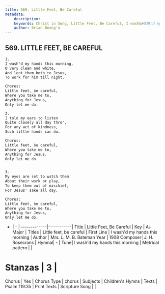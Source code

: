 ```yaml
---
title: 569. Little Feet, Be Careful
metadata:
    description: 
    keywords: Christ in Song, Little Feet, Be Careful, I wash&#039;d my hands this morning, Little feet, be careful
    author: Brian Onang'o
---
```



## 569. LITTLE FEET, BE CAREFUL

```txt
1.
I wash'd my hands this morning,
O very clean and white,
And lent them both to Jesus,
To work for him till night.

Chorus:
Little feet, be careful,
Where you take me to,
Anything for Jesus,
Only let me do.

2.
I told my ears to listen
Quite closely all day thro',
For any act of kindness,
Such little hands can do. 

Chorus:
Little feet, be careful,
Where you take me to,
Anything for Jesus,
Only let me do.


3.
My eyes are set to watch them
About their work or play,
To keep them out of mischief,
For Jesus' sake all day. 

Chorus:
Little feet, be careful,
Where you take me to,
Anything for Jesus,
Only let me do.

```

- |   -  |
-------------|------------|
Title | Little Feet, Be Careful |
Key | A♭ Major |
Titles | Little feet, be careful |
First Line | I wash&#039;d my hands this morning |
Author | Mrs. L. M. B. Bateman
Year | 1908
Composer| J. H. Rosecrans |
Hymnal|  - |
Tune| I wash&#039;d my hands this morning |
Metrical pattern | |
# Stanzas | 3 |
Chorus | Yes |
Chorus Type | chorus |
Subjects | Children's Hymns |
Texts | Psalm 119:35 |
Print Texts | 
Scripture Song |  |
  
